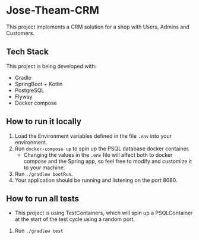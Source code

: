 # Jose-Theam-CRM

This project implements a CRM solution for a shop with Users, Admins and Customers.

## Tech Stack

This project is being developed with:  
*   Gradle  
*   SpringBoot + Kotlin  
*   PostgreSQL  
*   Flyway  
*   Docker compose

## How to run it locally

1) Load the Environment variables defined in the file ``.env`` into your environment.
2) Run ``docker-compose up`` to spin up the PSQL database docker container.
    - Changing the values in the ``.env`` file will affect both to docker compose and the Spring 
    app, so feel free to modify and customize it to your machine.
3) Run ```./gradlew bootRun```.
4) Your application should be running and listening on the port 8080.

## How to run all tests
- This project is using TestContainers, which will spin up a PSQLContainer at the 
start of the test cycle using a random port.
1) Run ```./gradlew test```